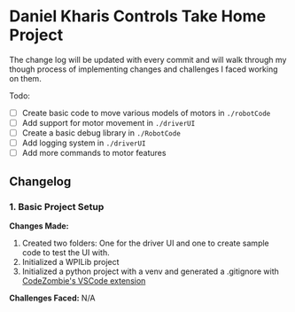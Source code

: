 # Daniel Kharis Controls Take Home Project

The change log will be updated with every commit and will walk through my though process of implementing changes and challenges I faced working on them.

Todo:

-   [ ] Create basic code to move various models of motors in `./robotCode`
-   [ ] Add support for motor movement in `./driverUI`
-   [ ] Create a basic debug library in `./RobotCode`
-   [ ] Add logging system in `./driverUI`
-   [ ] Add more commands to motor features

## Changelog

### 1. Basic Project Setup

**Changes Made:**

1. Created two folders: One for the driver UI and one to create sample code to test the UI with.
2. Initialized a WPILib project
3. Initialized a python project with a venv and generated a .gitignore with [CodeZombie's VSCode extension](https://marketplace.visualstudio.com/items?itemName=codezombiech.gitignore)

**Challenges Faced:**
N/A
